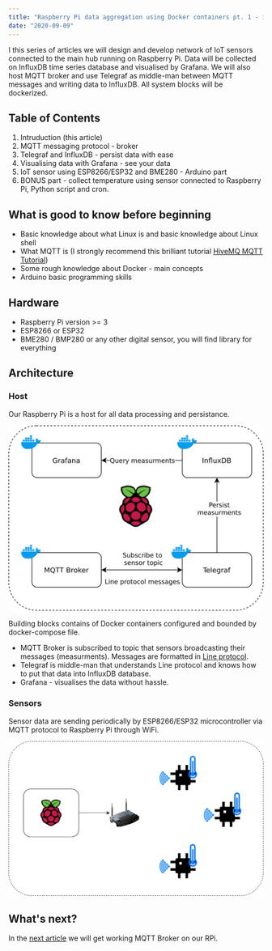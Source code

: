 ```yaml
---
title: "Raspberry Pi data aggregation using Docker containers pt. 1 - introduction"
date: "2020-09-09"
---
```


I this series of articles we will design and develop network of IoT sensors connected to the main hub running on Raspberry Pi. Data will be collected on InfluxDB time series database and visualised by Grafana. We will also host MQTT broker and use Telegraf as middle-man between MQTT messages and writing data to InfluxDB. All system blocks will be dockerized.

## Table of Contents

1. Intruduction (this article)
2. MQTT messaging protocol - broker
3. Telegraf and InfluxDB - persist data with ease
4. Visualising data with Grafana - see your data
5. IoT sensor using ESP8266/ESP32 and BME280 - Arduino part
6. BONUS part - collect temperature using sensor connected to Raspberry Pi, Python script and cron.

## What is good to know before beginning

- Basic knowledge about what Linux is and basic knowledge about Linux shell
- What MQTT is (I strongly recommend this brilliant tutorial [HiveMQ MQTT Tutorial](https://www.hivemq.com/mqtt-essentials/))
- Some rough knowledge about Docker - main concepts
- Arduino basic programming skills

## Hardware

- Raspberry Pi version >= 3
- ESP8266 or ESP32
- BME280 / BMP280 or any other digital sensor, you will find library for everything

## Architecture

### Host

Our Raspberry Pi is a host for all data processing and persistance.

![Architecture on rbpi](./architecture_on_rpi.png)

Building blocks contains of Docker containers configured and bounded by docker-compose file.

- MQTT Broker is subscribed to topic that sensors broadcasting their messages (measurments). Messages are formatted in [Line protocol](https://docs.influxdata.com/influxdb/v2.0/reference/syntax/line-protocol/).
- Telegraf is middle-man that understands Line protocol and knows how to put that data into InfluxDB database.
- Grafana - visualises the data without hassle.

### Sensors

Sensor data are sending periodically by ESP8266/ESP32 microcontroller via MQTT protocol to Raspberry Pi through WiFi.

![Architecture on rbpi](./rbpi-and-wireless-devices.png)

## What's next?

In the [next article](/first-blog-post) we will get working MQTT Broker on our RPi.
